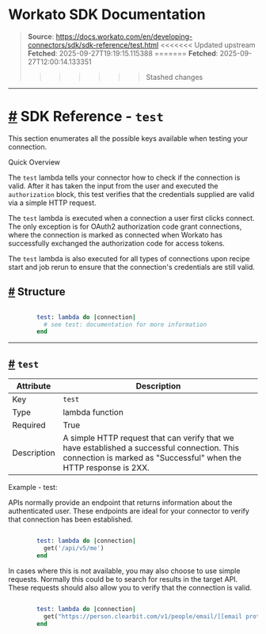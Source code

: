 # Workato SDK Documentation

> **Source**: https://docs.workato.com/en/developing-connectors/sdk/sdk-reference/test.html
<<<<<<< Updated upstream
> **Fetched**: 2025-09-27T19:19:15.115388
=======
> **Fetched**: 2025-09-27T12:00:14.133351
>>>>>>> Stashed changes

---

# [#](<#sdk-reference-test>) SDK Reference - `test`

This section enumerates all the possible keys available when testing your connection.

Quick Overview

The `test` lambda tells your connector how to check if the connection is valid. After it has taken the input from the user and executed the `authorization` block, this test verifies that the credentials supplied are valid via a simple HTTP request.

The `test` lambda is executed when a connection a user first clicks connect. The only exception is for OAuth2 authorization code grant connections, where the connection is marked as connected when Workato has successfully exchanged the authorization code for access tokens.

The `test` lambda is also executed for all types of connections upon recipe start and job rerun to ensure that the connection's credentials are still valid.

## [#](<#structure>) Structure
```ruby

        test: lambda do |connection|
          # see test: documentation for more information
        end


```

* * *

## [#](<#test>) `test`

Attribute | Description
---|---
Key | `test`
Type | lambda function
Required | True
Description | A simple HTTP request that can verify that we have established a successful connection. This connection is marked as "Successful" when the HTTP response is 2XX.
Example - test:

APIs normally provide an endpoint that returns information about the authenticated user. These endpoints are ideal for your connector to verify that connection has been established.
```ruby

        test: lambda do |connection|
          get('/api/v5/me')
        end


```

In cases where this is not available, you may also choose to use simple requests. Normally this could be to search for results in the target API. These requests should also allow you to verify that the connection is valid.
```ruby

        test: lambda do |connection|
          get("https://person.clearbit.com/v1/people/email/[[email protected]](</cdn-cgi/l/email-protection>)")
        end


```
